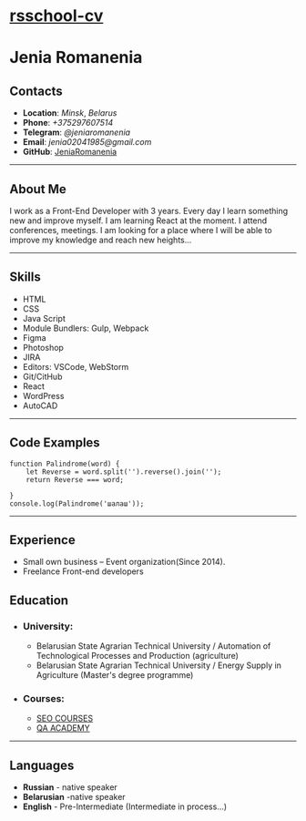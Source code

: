 # [rsschool-cv](адрес "Описание")

# **Jenia Romanenia**

## **Contacts**

- **Location**: _Minsk_, _Belarus_
- **Phone**: _+375297607514_
- **Telegram**: _@jeniaromanenia_
- **Email**: _jenia02041985@gmail.com_
- **GitHub**: [JeniaRomanenia](https://github.com/)

---

## **About Me**

I work as a Front-End Developer with 3 years. Every day I learn something new and improve myself.
I am learning React at the moment.
I attend conferences, meetings.
I am looking for a place where I will be able to improve my knowledge and reach new heights...

---

## **Skills**

- HTML
- CSS
- Java Script
- Module Bundlers: Gulp, Webpack
- Figma
- Photoshop
- JIRA
- Editors: VSCode, WebStorm
- Git/CitHub
- React
- WordPress
- AutoCAD

---

## **Code Examples**

```
function Palindrome(word) {
    let Reverse = word.split('').reverse().join('');
    return Reverse === word;

}
console.log(Palindrome('шалаш'));

```

---

## **Experience**

- Small own business – Event organization(Since 2014).
- Freelance Front-end developers

## **Education**

- ### **University**:
  - Belarusian State Agrarian Technical University / Automation of Technological Processes and Production (agriculture)
  - Belarusian State Agrarian Technical University / Energy Supply in Agriculture (Master's degree programme)
- ### **Courses**:
  - [SEO COURSES](https://seo-kursy.by)
  - [QA ACADEMY](https://qa-academy.by)

---

## **Languages**

- **Russian** - native speaker
- **Belarusian** -native speaker
- **English** - Pre-Intermediate (Intermediate in process…)